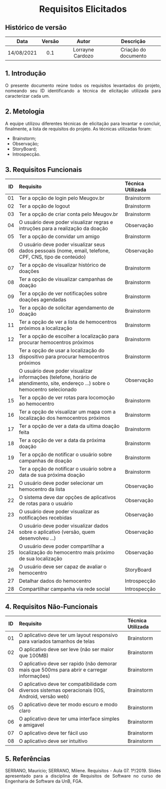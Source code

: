 # <center> Requisitos Elicitados

## Histórico de versão
| Data | Versão | Autor | Descrição |
| :-: | :-: | :-: | :-: |
| 14/08/2021 | 0.1 | Lorrayne Cardozo | Criação do documento |
<div align="justify">

## 1. Introdução
O presente documento reúne todos os requisitos levantados do projeto, nomeando seu ID identificando a técnica de elicitação utilizada para caracterizar cada um.

## 2. Metologia
A equipe utilizou diferentes técnicas de elicitação para levantar e concluir, finalmente, a lista de requisitos do projeto. As técnicas utilizadas foram:
* Brainstorm;
* Observação;
* StoryBoard;
* Introspecção.


## 3. Requisitos Funcionais
| ID | Requisito | Técnica Utilizada |
| :-: | :- | :- |
| 01 | Ter a opção de login pelo Meugov.br | Brainstorm |
| 02 | Ter a opção de logout | Brainstorm |
| 03 | Ter a opção de criar conta pelo Meugov.br | Brainstorm |
| 04 | O usuário deve poder visualizar regras e intruções para a realização da doação | Observação |
| 05 | Ter a opção de convidar um amigo | Brainstorm |
| 06 | O usuário deve poder visualizar seus dados pessoais (nome, email, telefone, CPF, CNS, tipo de conteúdo) | Observação |
| 07 | Ter a opção de visualizar histórico de doações | Brainstorm |
| 08 | Ter a opção de visualizar campanhas de doação | Brainstorm |
| 09 | Ter a opção de ver notificações sobre doações agendadas | Brainstorm |
| 10 | Ter a opção de solicitar agendamento de doação | Brainstorm |
| 11 | Ter a opção de ver a lista de hemocentros próximos a localização | Brainstorm |
| 12 | Ter a opção de escolher a localização para procurar hemocentros próximos | Brainstorm |
| 13 | Ter a opção de usar a localização do dispositivo para procurar hemocentros próximos | Brainstorm |
| 14 | O usuário deve poder visualizar informações (telefone, horário de atendimento, site, endereço ...) sobre o hemocentro selecionado | Observação |
| 15 | Ter a opção de ver rotas para locomoção ao hemocentro | Brainstorm |
| 16 | Ter a opção de visualizar um mapa com a localização dos hemocentros próximos | Brainstorm |
| 17 | Ter a opção de ver a data da ultima doação feita | Brainstorm |
| 18 | Ter a opção de ver a data da próxima doação | Brainstorm |
| 19 | Ter a opção de notificar o usuário sobre campanhas de doação | Brainstorm |
| 20 | Ter a opção de notificar o usuário sobre a data de sua próxima doação | Brainstorm |
| 21 | O usuário deve poder selecionar um hemocentro da lista | Observação |
| 22 | O sistema deve dar opções de aplicativos de rotas para o usuário | Observação |
| 23 | 	O usuário deve poder visualizar as notificações recebidas | Observação |
| 24 | O usuário deve poder visualizar dados sobre o aplicativo (versão, quem desenvolveu ...) | Observação |
| 25 | O usuário deve poder compartilhar a localização do hemocentro mais próximo de sua localização | Observação |
| 26 | O usuário deve ser capaz de avaliar o hemocentro | StoryBoard |
| 27 | Detalhar dados do hemocentro | Introspecção |
| 28 | Compartilhar campanha via rede social | Introspecção |


## 4. Requisitos Não-Funcionais
| ID | Requisito | Técnica Utilizada |
| :-: | :- | :- |
| 01 | O aplicativo deve ter um layout responsivo para variados tamanhos de telas | Brainstorm |
| 02 | O aplicativo deve ser leve (não ser maior que 100MB) | Brainstorm |
| 03 | O aplicativo deve ser rapido (não demorar mais que 500ms para abrir e carregar informações) | Brainstorm |
| 04 | 	O aplicativo deve ter compatibilidade com diversos sistemas operacionais (IOS, Android, versão web) | Brainstorm |
| 05 | O aplicativo deve ter modo escuro e modo claro | Brainstorm |
| 06 | O aplicativo deve ter uma interface simples e amigavel | Brainstorm |
| 07 | O aplicativo deve ter fácil uso | Brainstorm |
| 08 | O aplicativo deve ser intuitivo | Brainstorm |

## 5. Referências
SERRANO, Maurício; SERRANO, Milene. Requisitos - Aula 07. 1º/2019. Slides apresentado para a disciplina de Requisitos de Software no curso de Engenharia de Software da UnB, FGA.